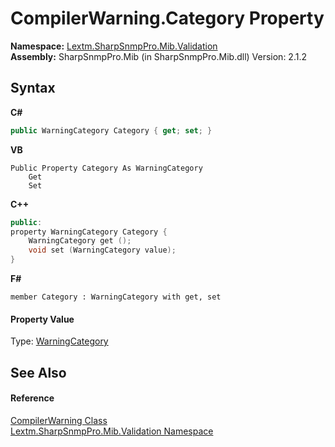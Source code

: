 # CompilerWarning.Category Property 
 

**Namespace:**&nbsp;<a href="N_Lextm_SharpSnmpPro_Mib_Validation">Lextm.SharpSnmpPro.Mib.Validation</a><br />**Assembly:**&nbsp;SharpSnmpPro.Mib (in SharpSnmpPro.Mib.dll) Version: 2.1.2

## Syntax

**C#**<br />
``` C#
public WarningCategory Category { get; set; }
```

**VB**<br />
``` VB
Public Property Category As WarningCategory
	Get
	Set
```

**C++**<br />
``` C++
public:
property WarningCategory Category {
	WarningCategory get ();
	void set (WarningCategory value);
}
```

**F#**<br />
``` F#
member Category : WarningCategory with get, set

```


#### Property Value
Type: <a href="T_Lextm_SharpSnmpPro_Mib_Validation_WarningCategory">WarningCategory</a>

## See Also


#### Reference
<a href="T_Lextm_SharpSnmpPro_Mib_Validation_CompilerWarning">CompilerWarning Class</a><br /><a href="N_Lextm_SharpSnmpPro_Mib_Validation">Lextm.SharpSnmpPro.Mib.Validation Namespace</a><br />